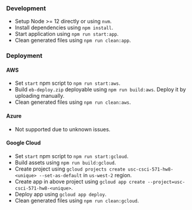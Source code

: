 ### Development

- Setup Node >= 12 directly or using `nvm`.
- Install dependencies using `npm install`.
- Start application using `npm run start:app`.
- Clean generated files using `npm run clean:app`.

### Deployment

#### AWS

- Set `start` npm script to `npm run start:aws`.
- Build `eb-deploy.zip` deployable using `npm run build:aws`. Deploy it by uploading manually.
- Clean generated files using `npm run clean:aws`.

#### Azure

- Not supported due to unknown issues.

#### Google Cloud

- Set `start` npm script to `npm run start:gcloud`.
- Build assets using `npm run build:gcloud`.
- Create project using `gcloud projects create usc-csci-571-hw8-<unique> --set-as-default` in `us-west-2` region.
- Create app in above project using `gcloud app create --project=usc-csci-571-hw8-<unique>`.
- Deploy app using `gcloud app deploy`.
- Clean generated files using `npm run clean:gcloud`.
